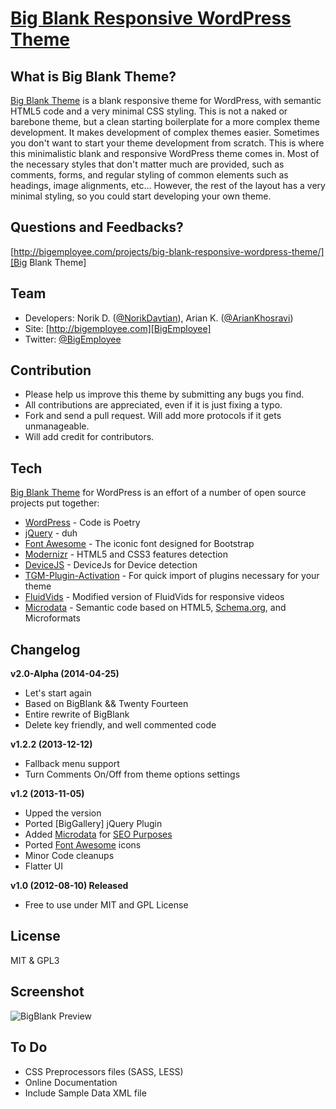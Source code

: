[Big Blank Responsive WordPress Theme][Big Blank Theme]
===================================================================
What is Big Blank Theme?
-------------------------------------------------------------------
[Big Blank Theme] is a blank responsive theme for WordPress, with semantic HTML5 
code and a very minimal CSS styling. This is not a naked or barebone theme, 
but a clean starting boilerplate for a more complex theme development. It makes 
development of complex themes easier. Sometimes you don't want to start your 
theme development from scratch. This is where this minimalistic blank and 
responsive WordPress theme comes in. Most of the necessary styles that don't 
matter much are provided, such as comments, forms, and regular styling of 
common elements such as headings, image alignments, etc... However, the rest of 
the layout has a very minimal styling, so you could start developing your own 
theme.

Questions and Feedbacks?
-------------------------------------------------------------------
[http://bigemployee.com/projects/big-blank-responsive-wordpress-theme/][Big Blank Theme]


Team
-------------------------------------------------------------------
+ Developers: Norik D. ([@NorikDavtian]), Arian K. ([@ArianKhosravi])
+ Site: [http://bigemployee.com][BigEmployee]
+ Twitter: [@BigEmployee]

Contribution
-------------------------------------------------------------------
+ Please help us improve this theme by submitting any bugs you find.
+ All contributions are appreciated, even if it is just fixing a typo.
+ Fork and send a pull request. Will add more protocols if it gets unmanageable.
+ Will add credit for contributors.

Tech
-------------------------------------------------------------------
[Big Blank Theme] for WordPress is an effort of a number of open source 
projects put together:

* [WordPress] - Code is Poetry
* [jQuery] - duh
* [Font Awesome] - The iconic font designed for Bootstrap
* [Modernizr] - HTML5 and CSS3 features detection
* [DeviceJS] - DeviceJs for Device detection
* [TGM-Plugin-Activation] - For quick import of plugins necessary for your theme
* [FluidVids] - Modified version of FluidVids for responsive videos
* [Microdata] - Semantic code based on HTML5, [Schema.org], and Microformats

Changelog
-------------------------------------------------------------------
**v2.0-Alpha (2014-04-25)**
  - Let's start again
  - Based on BigBlank && Twenty Fourteen
  - Entire rewrite of BigBlank
  - Delete key friendly, and well commented code

**v1.2.2 (2013-12-12)**
  - Fallback menu support
  - Turn Comments On/Off from theme options settings

**v1.2 (2013-11-05)**
  - Upped the version
  - Ported [BigGallery] jQuery Plugin
  - Added [Microdata] for [SEO Purposes]
  - Ported [Font Awesome] icons
  - Minor Code cleanups
  - Flatter UI  

**v1.0 (2012-08-10) Released**
  - Free to use under MIT and GPL License

License
-------------------------------------------------------------------
MIT & GPL3

Screenshot
-------------------------------------------------------------------
![BigBlank Preview](https://raw.githubusercontent.com/bigemployee/BigBlankTheme/master/screenshot-full.jpg)

To Do
-------------------------------------------------------------------
+ CSS Preprocessors files (SASS, LESS)
+ Online Documentation
+ Include Sample Data XML file

[BigEmployee]: http://bigemployee.com
[Big Blank Theme]: http://bigemployee.com/projects/big-blank-responsive-wordpress-theme/
[@BigEmployee]: http://twitter.com/bigemployee
[@NorikDavtian]: http://twitter.com/NorikDavtian
[@ArianKhosravi]: http://twitter.com/ArianKhosravi
[Microdata]: http://www.w3.org/html/wg/drafts/microdata/master/
[SEO Purposes]: https://support.google.com/webmasters/answer/176035?hl=en
[WordPress]: http://wordpress.org
[Font Awesome]: http://fortawesome.github.io/Font-Awesome/
[jQuery]: http://jquery.com
[Modernizr]: http://modernizr.com/
[DeviceJS]: https://github.com/matthewhudson/device.js
[TGM-Plugin-Activation]: https://github.com/thomasgriffin/TGM-Plugin-Activation
[FluidVids]: https://github.com/toddmotto/fluidvids
[Schema.org]: http://schema.org/